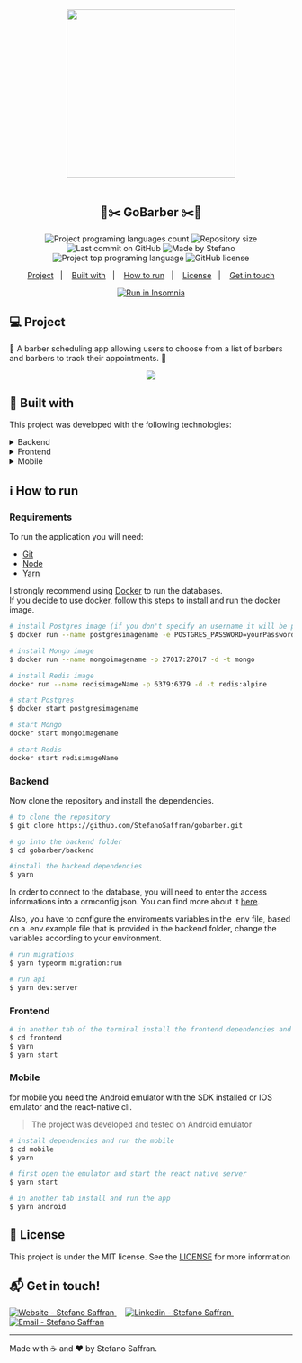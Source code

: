 <div align="center">
    <img src="https://res.cloudinary.com/stefanosaffran/image/upload/v1593524185/zfwgali2ynkoeysxw40m.svg" width="300px"/>
</div>

<br />

<h2 align="center">
   💈✂️ GoBarber ✂️💈
</h2>

<p align="center">
  <img alt="Project programing languages count" src="https://img.shields.io/github/languages/count/StefanoSaffran/gobarber?color=ff9000">
   <img alt="Repository size" src="https://img.shields.io/github/repo-size/StefanoSaffran/gobarber?color=ff9000">
  <img alt="Last commit on GitHub" src="https://img.shields.io/github/last-commit/StefanoSaffran/gobarber?color=ff9000">
  <img alt="Made by Stefano" src="https://img.shields.io/badge/made%20by-StefanoSaffran-%20?color=ff9000">
  <img alt="Project top programing language" src="https://img.shields.io/github/languages/top/StefanoSaffran/gobarber?color=ff9000">
  <img alt="GitHub license" src="https://img.shields.io/github/license/StefanoSaffran/gobarber?color=ff9000">
</p> 

<p align="center">
  <a href="#computer-project">Project</a>&nbsp;&nbsp;&nbsp;|&nbsp;&nbsp;&nbsp;
  <a href="#rocket-built-with">Built with</a>&nbsp;&nbsp;&nbsp;|&nbsp;&nbsp;&nbsp;
  <a href="#information_source-how-to-run">How to run</a>&nbsp;&nbsp;&nbsp;|&nbsp;&nbsp;&nbsp;
  <a href="#memo-license">License</a>&nbsp;&nbsp;&nbsp;|&nbsp;&nbsp;&nbsp;
  <a href="#mailbox_with_mail-get-in-touch">Get in touch</a>
  </p>

<p align="center">
  <a href="https://insomnia.rest/run/?label=GoBarber%20API&uri=https%3A%2F%2Fraw.githubusercontent.com%2FStefanoSaffran%2Fgobarber%2Fmaster%2FInsomnia_2020-06-30.json" target="_blank"><img src="https://insomnia.rest/images/run.svg" alt="Run in Insomnia"></a>
  </a>
</p>

## :computer: Project 

 💈 A barber scheduling app allowing users to choose from a list of barbers and barbers to track their appointments. 💈

 <p align="center">
  <img src="https://res.cloudinary.com/stefanosaffran/image/upload/v1593515951/GoStack/wpdzqxxsrsfvmipep1r2.gif" >
</p>

## :rocket: Built with

This project was developed with the following technologies:

<details>
  <summary>Backend</summary>

-   [Node.js](https://nodejs.org/)
-   [Express](https://expressjs.com/)
-   [TypeORM](https://typeorm.io/)
-   [Typescript](https://www.typescriptlang.org/)
-   [TS-Node-Dev](https://www.npmjs.com/package/ts-node-dev)
-   [MongoDB](https://www.mongodb.com/)
-   [Docker](https://www.docker.com/docker-community)
-   [PostgreSQL](https://www.postgresql.org/)
-   [JWT](https://jwt.io/)
-   [Celebrate](https://github.com/arb/celebrate)
-   [AWS S3](https://aws.amazon.com/pt/s3/)
-   [Multer](https://github.com/expressjs/multer)
-   [Tsyringe](https://github.com/microsoft/tsyringe)
-   [uuidv4](https://www.npmjs.com/package/uuidv4)
-   [Bcrypt](https://www.npmjs.com/package/bcrypt)
-   [Cors](https://www.npmjs.com/package/cors)
-   [Dotenv](https://www.npmjs.com/package/dotenv)
-   [Handlebars](https://handlebarsjs.com/)
-   [Nodemailer](https://nodemailer.com/about/)
-   [ESLint](https://eslint.org/)
-   [Prettier](https://prettier.io/)
-   [VS Code](https://code.visualstudio.com/)

</details>

<details>
  <summary>Frontend</summary>

-   [React](https://pt-br.reactjs.org/)
-   [Typescript](https://www.typescriptlang.org/)
-   [Unform](https://unform.dev/)
-   [Styled Components](https://styled-components.com/)
-   [Context API](https://reactjs.org/docs/context.html)
-   [React-toggle](https://github.com/aaronshaf/react-toggle)
-   [React-spring](https://www.react-spring.io/)
-   [Polished](https://polished.js.org/)
-   [Yup](https://www.npmjs.com/package/yup)
-   [Date-fns](https://date-fns.org/)
-   [uuidv4](https://www.npmjs.com/package/uuidv4)
-   [Axios](https://www.npmjs.com/package/axios)
-   [React Icons](https://react-icons.netlify.com/#/)
-   [ESLint](https://eslint.org/)
-   [Prettier](https://prettier.io/)
-   [VS Code](https://code.visualstudio.com/)

</details>

<details>
  <summary>Mobile</summary>

-   [React](https://pt-br.reactjs.org/)
-   [React Native](https://reactnative.dev/)
-   [Typescript](https://www.typescriptlang.org/)
-   [Unform](https://unform.dev/)
-   [Styled Components](https://styled-components.com/)
-   [Context API](https://reactjs.org/docs/context.html)
-   [React Navigation](https://reactnavigation.org/)
-   [React Native Vector Icons](https://github.com/oblador/react-native-vector-icons)
-   [Axios](https://www.npmjs.com/package/axios)
-   [ESLint](https://eslint.org/)
-   [Prettier](https://prettier.io/)
-   [VS Code](https://code.visualstudio.com/)

</details>

## :information_source: How to run

### Requirements

To run the application you will need:
* [Git](https://git-scm.com)
* [Node](https://nodejs.org/)
* [Yarn](https://yarnpkg.com/) 

I strongly recommend using [Docker](https://www.docker.com/) to run the databases.
<br>
If you decide to use docker, follow this steps to install and run the docker image.

```bash
# install Postgres image (if you don't specify an username it will be postgres by default)
$ docker run --name postgresimagename -e POSTGRES_PASSWORD=yourPassword -p 5432:5432 -d postgres

# install Mongo image
$ docker run --name mongoimagename -p 27017:27017 -d -t mongo

# install Redis image
docker run --name redisimageName -p 6379:6379 -d -t redis:alpine

# start Postgres
$ docker start postgresimagename

# start Mongo
docker start mongoimagename

# start Redis
docker start redisimageName

```
### Backend
Now clone the repository and install the dependencies.
```bash
# to clone the repository
$ git clone https://github.com/StefanoSaffran/gobarber.git

# go into the backend folder
$ cd gobarber/backend

#install the backend dependencies
$ yarn

```
In order to connect to the database, you will need to enter the access informations into a ormconfig.json. You can find more about it [here](https://typeorm.io/#/using-ormconfig).

Also, you have to configure the enviroments variables in the .env file, based on a .env.example file that is provided in the backend folder, change the variables according to your environment.

```bash
# run migrations
$ yarn typeorm migration:run

# run api
$ yarn dev:server
```

### Frontend

```bash
# in another tab of the terminal install the frontend dependencies and run it 
$ cd frontend
$ yarn
$ yarn start
```

### Mobile

for mobile you need the Android emulator with the SDK installed or IOS emulator and the react-native cli.

<blockquote>The project was developed and tested on Android emulator</blockquote>

```bash
# install dependencies and run the mobile
$ cd mobile
$ yarn

# first open the emulator and start the react native server
$ yarn start

# in another tab install and run the app
$ yarn android

```

## :memo: License

This project is under the MIT license. See the [LICENSE](https://github.com/StefanoSaffran/gobarber/blob/master/LICENSE) for more information

## :mailbox_with_mail: Get in touch!

<a href="https://stefanosaffran.com" target="_blank" >
  <img alt="Website - Stefano Saffran" src="https://img.shields.io/badge/Website--%23F8952D?style=social">
</a>&nbsp;&nbsp;&nbsp;
<a href="https://www.linkedin.com/in/stefanosaffran/" target="_blank" >
  <img alt="Linkedin - Stefano Saffran" src="https://img.shields.io/badge/Linkedin--%23F8952D?style=social&logo=linkedin">
</a>&nbsp;&nbsp;&nbsp;
<a href="mailto:stefanoas@gmail.com" target="_blank" >
  <img alt="Email - Stefano Saffran" src="https://img.shields.io/badge/Email--%23F8952D?style=social&logo=gmail">
</a> 

---

Made with :coffee: and ❤️ by Stefano Saffran.